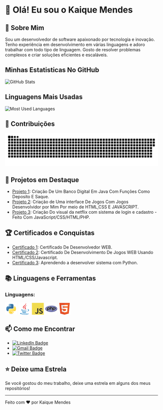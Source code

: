 # 👋 Olá! Eu sou o Kaique Mendes 

## 🚀 Sobre Mim
Sou um desenvolvedor de software apaixonado por tecnologia e inovação. Tenho experiência em desenvolvimento em várias linguagens e adoro trabalhar com todo tipo de linguagem. Gosto de resolver problemas complexos e criar soluções eficientes e escaláveis.

## Minhas Estatisticas No GitHub
![GitHub Stats](https://github-readme-stats.vercel.app/api?username=KaiqueMendess&theme=transparent&bg_color=000&border_color=FF0000&show_icons=true&icon_color=FF0000&title_color=FF0000&text_color=FFF)

## Linguagens Mais Usadas
![Most Used Languages](https://github-readme-stats-git-masterrstaa-rickstaa.vercel.app/api/top-langs/?username=KaiqueMendess&bg_color=000&border_color=FF0000&title_color=FF0000&text_color=FFF)

## 🐍 Contribuições

![snake gif](https://github.com/KaiqueMendess/KaiqueMendess/blob/output/github-contribution-grid-snake.svg)

## 🌟 Projetos em Destaque

- [Projeto 1](https://github.com/KaiqueMendess/Banco_Digital): Criação De Um Banco Digital Em Java Com Funções Como Deposito E Saque.
- [Projeto 2](https://github.com/KaiqueMendess/Games-Kaique): Criação de Uma interface De Jogos Com Jogos Desenvolvidor por Mim Por meio de HTML,CSS E JAVASCRIPT.
- [Projeto 3](https://github.com/KaiqueMendess/Netflix-Clone): Criação Do visual da netflix com sistema de login e cadastro - Feito Com JavaScript/CSS/HTML/PHP.

## 🏆 Certificados e Conquistas

- [Certificado 1](https://dio.me/certificate/4B7454D7/share): Certificado De Desenvolvedor WEB.
- [Certificado 2](https://dio.me/certificate/8C8F1DE2/share): Certificado De Desenvolvimento De Jogos WEB Usando HTML/CSS/Javascript.
- [Certificado 3](https://dio.me/certificate/WHPI0PW5/share): Aprendendo a desenvolver sistema com Python.

## 📚 Linguagens e Ferramentas

### Linguagens:
<p>
  <img src="https://raw.githubusercontent.com/devicons/devicon/master/icons/python/python-original.svg" alt="Python" width="40" height="40"/>
  <img src="https://raw.githubusercontent.com/devicons/devicon/master/icons/java/java-original.svg" alt="Java" width="40" height="40"/>
  <img src="https://raw.githubusercontent.com/devicons/devicon/master/icons/javascript/javascript-original.svg" alt="JavaScript" width="40" height="40"/>
  <img src="https://raw.githubusercontent.com/devicons/devicon/master/icons/php/php-original.svg" alt="PHP" width="40" height="40"/>
  <img src="https://raw.githubusercontent.com/devicons/devicon/master/icons/html5/html5-original.svg" alt="HTML" width="40" height="40"/>
</p>

## 📫 Como me Encontrar

- [![LinkedIn Badge](https://img.shields.io/badge/-LinkedIn-blue?style=flat-square&logo=LinkedIn&logoColor=white&link=https://www.linkedin.com/in/kaique-mendes-813208186/)](https://www.linkedin.com/in/kaique-mendes-813208186/)
- [![Gmail Badge](https://img.shields.io/badge/-Email-c14438?style=flat-square&logo=Gmail&logoColor=white&link=mailto:kaiquemendesn10@gmail.com)](mailto:kaiquemendesn10@gmail.com)
- [![Twitter Badge](https://img.shields.io/badge/-Twitter-1DA1F2?style=flat-square&logo=Twitter&logoColor=white&link=https://x.com/KaiqueM19220784)](https://x.com/KaiqueM19220784)

## ⭐️ Deixe uma Estrela

Se você gostou do meu trabalho, deixe uma estrela em alguns dos meus repositórios!

---

Feito com ❤️ por Kaique Mendes
